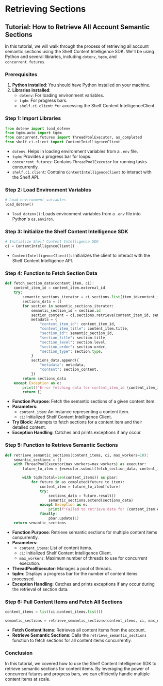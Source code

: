 # Retrieving Sections

## Tutorial: How to Retrieve All Account Semantic Sections

In this tutorial, we will walk through the process of retrieving all account semantic sections using the Shelf Content Intelligence SDK. We'll be using Python and several libraries, including `dotenv`, `tqdm`, and `concurrent.futures`.

### Prerequisites

1. **Python installed**: You should have Python installed on your machine.
2. **Libraries installed**:
   * `dotenv`: For loading environment variables.
   * `tqdm`: For progress bars.
   * `shelf.ci.client`: For accessing the Shelf Content IntelligenceClient.

### Step 1: Import Libraries

```python
from dotenv import load_dotenv
from tqdm.auto import tqdm
from concurrent.futures import ThreadPoolExecutor, as_completed
from shelf.ci.client import ContentIntelligenceClient
```

* `dotenv`: Helps in loading environment variables from a `.env` file.
* `tqdm`: Provides a progress bar for loops.
* `concurrent.futures`: Contains `ThreadPoolExecutor` for running tasks concurrently.
* `shelf.ci.client`: Contains `ContentIntelligenceClient` to interact with the Shelf API.

### Step 2: Load Environment Variables

```python
# Load environment variables
load_dotenv()
```

* `load_dotenv()`: Loads environment variables from a `.env` file into Python's `os.environ`.

### Step 3: Initialize the Shelf Content Intelligence SDK

```python
# Initialize Shelf Content Intelligence SDK
ci = ContentIntelligenceClient()
```

* `ContentIntelligenceClient()`: Initializes the client to interact with the Shelf Content Intelligence API.

### Step 4: Function to Fetch Section Data

```python
def fetch_section_data(content_item, ci):
    content_item_id = content_item.external_id
    try:
        semantic_sections_iterator = ci.sections.list(item_id=content_item_id)
        sections_data = []
        for section in semantic_sections_iterator:
            semantic_section_id = section.id
            section_content = ci.sections.retrieve(content_item_id, semantic_section_id)
            metadata = {
                "content_item_id": content_item_id,
                "content_item_title": content_item.title,
                "section_id": semantic_section_id,
                "section_title": section.title,
                "section_level": section.level,
                "section_order": section.order,
                "section_type": section.type,
            }
            sections_data.append({
                "metadata": metadata,
                "content": section_content,
            })
        return sections_data
    except Exception as e:
        print(f"Error fetching data for content_item_id {content_item_id}: {e}")
        return []
```

* **Function Purpose**: Fetch the semantic sections of a given content item.
* **Parameters**:
  * `content_item`: An instance representing a content item.
  * `ci`: Initialized Shelf Content Intelligence Client.
* **Try Block**: Attempts to fetch sections for a content item and their detailed content.
* **Exception Handling**: Catches and prints exceptions if any occur.

### Step 5: Function to Retrieve Semantic Sections

```python
def retrieve_semantic_sections(content_items, ci, max_workers=10):
    semantic_sections = []
    with ThreadPoolExecutor(max_workers=max_workers) as executor:
        future_to_item = {executor.submit(fetch_section_data, content_item, ci): content_item for content_item in content_items}

        with tqdm(total=len(content_items)) as pbar:
            for future in as_completed(future_to_item):
                content_item = future_to_item[future]
                try:
                    sections_data = future.result()
                    semantic_sections.extend(sections_data)
                except Exception as e:
                    print(f"Failed to retrieve data for {content_item.external_id}: {e}")
                finally:
                    pbar.update(1)
    return semantic_sections
```

* **Function Purpose**: Retrieve semantic sections for multiple content items concurrently.
* **Parameters**:
  * `content_items`: List of content items.
  * `ci`: Initialized Shelf Content Intelligence Client.
  * `max_workers`: Maximum number of threads to use for concurrent execution.
* **ThreadPoolExecutor**: Manages a pool of threads.
* **tqdm**: Displays a progress bar for the number of content items processed.
* **Exception Handling**: Catches and prints exceptions if any occur during the retrieval of section data.

### Step 6: Pull Content Items and Fetch All Sections

```python
content_items = list(ci.content_items.list())

semantic_sections = retrieve_semantic_sections(content_items, ci, max_workers=10)
```

* **Fetch Content Items**: Retrieves all content items from the account.
* **Retrieve Semantic Sections**: Calls the `retrieve_semantic_sections` function to fetch sections for all content items concurrently.

### Conclusion

In this tutorial, we covered how to use the Shelf Content Intelligence SDK to retrieve semantic sections for content items. By leveraging the power of concurrent futures and progress bars, we can efficiently handle multiple content items at scale.
